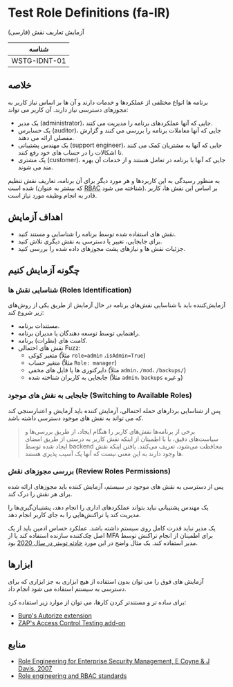 # Test Role Definitions (fa-IR)

آزمایش تعاریف نقش (فارسی)

|شناسه          |
|------------|
|WSTG-IDNT-01|

## خلاصه

برنامه ها انواع مختلفی از عملکردها و خدمات دارند و آن ها بر اساس نیاز کاربر به مجوزهای دسترسی نیاز دارند. آن کاربر می تواند:

- یک مدیر (administrator)، جایی که آنها عملکردهای برنامه را مدیریت می کنند.
- یک حسابرس (auditor)، جایی که آنها معاملات برنامه را بررسی می کنند و گزارش مفصلی ارائه می دهند.
- یک مهندس پشتیبانی (support engineer)، جایی که آنها به مشتریان کمک می کنند تا اشکالات را در حساب های خود رفع کنند.
- یک مشتری (customer)، جایی که آنها با برنامه در تعامل هستند و از خدمات آن بهره مند می شوند.

به منظور رسیدگی به این کاربردها و هر مورد دیگر برای آن برنامه، تعاریف نقش تنظیم شده است (که بیشتر به عنوان [RBAC](https://en.wikipedia.org/wiki/Role-based_access_control) شناخته می شود). بر اساس این نقش ها، کاربر قادر به انجام وظیفه مورد نیاز است.

## اهداف آزمایش

- نقش های استفاده شده توسط برنامه را شناسایی و مستند کنید.
- برای جابجایی، تغییر یا دسترسی به نقش دیگری تلاش کنید.
- جزئیات نقش ها و نیازهای پشت مجوزهای داده شده را بررسی کنید.

## چگونه آزمایش کنیم

### شناسایی نقش ها (Roles Identification)

آزمایش‌کننده باید با شناسایی نقش‌های برنامه در حال آزمایش از طریق یکی از روش‌های زیر شروع کند:

- مستندات برنامه.
- راهنمایی توسط توسعه دهندگان یا مدیران برنامه.
- کامنت های (نظرات) برنامه.
- نقش های احتمالی Fuzz:
  - متغیر کوکی (مثلاً `role=admin` ،`isAdmin=True`)
  - متغیر حساب (مثلاً `Role: manager`)
  - دایرکتوری ها یا فایل های مخفی (مثلاً `admin`، `/mod`، `/backups/`)
  - جابجایی به کاربران شناخته شده (مثلاً `admin`، `backups` و غیره)

### جابجایی به نقش های موجود (Switching to Available Roles)

پس از شناسایی بردارهای حمله احتمالی، آزمایش کننده باید آزمایش و اعتبارسنجی کند که می تواند به نقش های موجود دسترسی داشته باشد.

> برخی از برنامه‌ها نقش‌های کاربر را هنگام ایجاد، از طریق بررسی‌ها و سیاست‌های دقیق، یا با اطمینان از اینکه نقش کاربر به درستی از طریق امضای ایجاد شده توسط backend محافظت می‌شود، تعریف می‌کنند. یافتن اینکه نقش ها وجود دارند به این معنی نیست که آنها یک آسیب پذیری هستند.

### بررسی مجوزهای نقش (Review Roles Permissions)

پس از دسترسی به نقش های موجود در سیستم، آزمایش کننده باید مجوزهای ارائه شده برای هر نقش را درک کند.

یک مهندس پشتیبانی نباید بتواند عملکردهای اداری را انجام دهد، پشتیبان‌گیری‌ها را مدیریت کند یا تراکنش‌هایی را به جای کاربر انجام دهد.

یک مدیر نباید قدرت کامل روی سیستم داشته باشد. عملکرد حساس ادمین باید از یک اصل چک‌کننده سازنده استفاده کند یا از MFA برای اطمینان از انجام تراکنش توسط مدیر استفاده کند. یک مثال واضح در این مورد [حادثه توییتر در سال 2020](https://blog.twitter.com/en_us/topics/company/2020/an-update-on-our-security-incident.html) بود.

## ابزارها

آزمایش های فوق را می توان بدون استفاده از هیچ ابزاری به جز ابزاری که برای دسترسی به سیستم استفاده می شود انجام داد.

برای ساده تر و مستندتر کردن کارها، می توان از موارد زیر استفاده کرد:

- [Burp's Autorize extension](https://github.com/Quitten/Autorize)
- [ZAP's Access Control Testing add-on](https://www.zaproxy.org/docs/desktop/addons/access-control-testing/)

## منابع

- [Role Engineering for Enterprise Security Management, E Coyne & J Davis, 2007](https://www.bookdepository.co.uk/Role-Engineering-for-Enterprise-Security-Management-Edward-Coyne/9781596932180)
- [Role engineering and RBAC standards](https://csrc.nist.gov/projects/role-based-access-control#rbac-standard)
